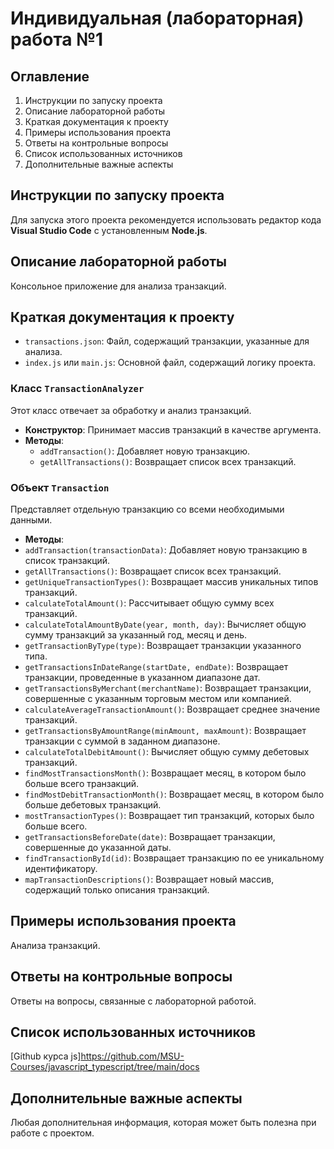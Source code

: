 # Индивидуальная (лабораторная) работа №1

## Оглавление
1. Инструкции по запуску проекта
2. Описание лабораторной работы
3. Краткая документация к проекту
4. Примеры использования проекта
5. Ответы на контрольные вопросы
6. Список использованных источников
7. Дополнительные важные аспекты

## Инструкции по запуску проекта
Для запуска этого проекта рекомендуется использовать редактор кода **Visual Studio Code** с установленным **Node.js**.

## Описание лабораторной работы
Консольное приложение для анализа транзакций.

## Краткая документация к проекту

- `transactions.json`: Файл, содержащий транзакции, указанные для анализа.
- `index.js` или `main.js`: Основной файл, содержащий логику проекта.

### Класс `TransactionAnalyzer`
Этот класс отвечает за обработку и анализ транзакций.
- **Конструктор**: Принимает массив транзакций в качестве аргумента.
- **Методы**:
  - `addTransaction()`: Добавляет новую транзакцию.
  - `getAllTransactions()`: Возвращает список всех транзакций.

### Объект `Transaction`
Представляет отдельную транзакцию со всеми необходимыми данными.
- **Методы**:
- `addTransaction(transactionData)`: Добавляет новую транзакцию в список транзакций.
- `getAllTransactions()`: Возвращает список всех транзакций.
- `getUniqueTransactionTypes()`: Возвращает массив уникальных типов транзакций.
- `calculateTotalAmount()`: Рассчитывает общую сумму всех транзакций.
- `calculateTotalAmountByDate(year, month, day)`: Вычисляет общую сумму транзакций за указанный год, месяц и день.
- `getTransactionByType(type)`: Возвращает транзакции указанного типа.
- `getTransactionsInDateRange(startDate, endDate)`: Возвращает транзакции, проведенные в указанном диапазоне дат.
- `getTransactionsByMerchant(merchantName)`: Возвращает транзакции, совершенные с указанным торговым местом или компанией.
- `calculateAverageTransactionAmount()`: Возвращает среднее значение транзакций.
- `getTransactionsByAmountRange(minAmount, maxAmount)`: Возвращает транзакции с суммой в заданном диапазоне.
- `calculateTotalDebitAmount()`: Вычисляет общую сумму дебетовых транзакций.
- `findMostTransactionsMonth()`: Возвращает месяц, в котором было больше всего транзакций.
- `findMostDebitTransactionMonth()`: Возвращает месяц, в котором было больше дебетовых транзакций.
- `mostTransactionTypes()`: Возвращает тип транзакций, которых было больше всего.
- `getTransactionsBeforeDate(date)`: Возвращает транзакции, совершенные до указанной даты.
- `findTransactionById(id)`: Возвращает транзакцию по ее уникальному идентификатору.
- `mapTransactionDescriptions()`: Возвращает новый массив, содержащий только описания транзакций.


## Примеры использования проекта
Анализа транзакций.

## Ответы на контрольные вопросы
Ответы на вопросы, связанные с лабораторной работой.

## Список использованных источников
[Github курса js]https://github.com/MSU-Courses/javascript_typescript/tree/main/docs

## Дополнительные важные аспекты
Любая дополнительная информация, которая может быть полезна при работе с проектом.
